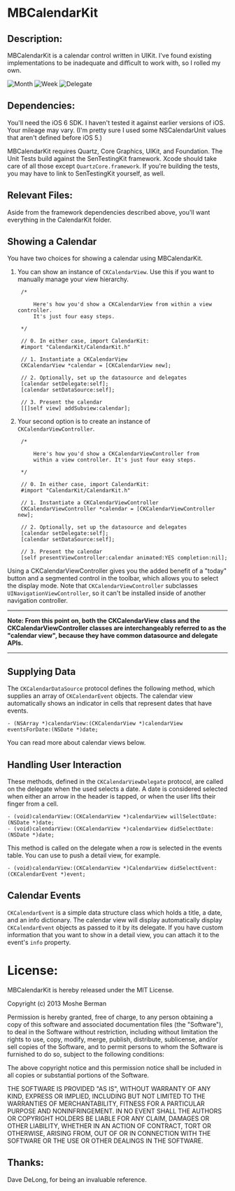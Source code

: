 MBCalendarKit
================

Description:
------------

MBCalendarKit is a calendar control written in UIKit. I've found existing implementations to be inadequate and difficult to work with, so I rolled my own.

![Month](./screens/month.png "Month View")
![Week](./screens/week.png "Week View")
![Delegate](./screens/day.png "Day View")

Dependencies:
-------------

You'll need the iOS 6 SDK. I haven't tested it against earlier versions of iOS. Your mileage may vary. (I'm pretty sure I used some NSCalendarUnit values that aren't defined before iOS 5.)

MBCalendarKit requires Quartz, Core Graphics, UIKit, and Foundation. The Unit Tests build against the SenTestingKit framework. Xcode should take care of all those except `QuartzCore.framework`. If you're building the tests, you may have to link to SenTestingKit yourself, as well.

Relevant Files:
---------------

Aside from the framework dependencies described above, you'll want everything in the CalendarKit folder. 


Showing a Calendar
--------------------------------------

You have two choices for showing a calendar using MBCalendarKit. 

1. You can show an instance of `CKCalendarView`. Use this if you want to manually manage your view hierarchy.


        /* 
		
			Here's how you'd show a CKCalendarView from within a view controller. 
			It's just four easy steps.
			
		*/
		
    	// 0. In either case, import CalendarKit:
    	#import "CalendarKit/CalendarKit.h"
    	
 		// 1. Instantiate a CKCalendarView
 		CKCalendarView *calendar = [CKCalendarView new];
 		
 		// 2. Optionally, set up the datasource and delegates
 		[calendar setDelegate:self];
 		[calendar setDataSource:self];
 		
		// 3. Present the calendar 
		[[]self view] addSubview:calendar];


2. Your second option is to create an instance of `CKCalendarViewController`.
	
	
		/* 
		
			Here's how you'd show a CKCalendarViewController from 
			within a view controller. It's just four easy steps.
			
		*/
		
    	// 0. In either case, import CalendarKit:
    	#import "CalendarKit/CalendarKit.h"
    	
 		// 1. Instantiate a CKCalendarViewController
 		CKCalendarViewController *calendar = [CKCalendarViewController new];
 		
 		// 2. Optionally, set up the datasource and delegates
 		[calendar setDelegate:self];
 		[calendar setDataSource:self];
 		
		// 3. Present the calendar 
		[self presentViewController:calendar animated:YES completion:nil];
		
		
Using a CKCalendarViewController gives you the added benefit of a "today" button and a segmented control in the toolbar, which allows you to select the display mode. Note that `CKCalendarViewController` subclasses `UINavigationViewController`, so it can't be installed inside of another navigation controller. 

---

**Note: From this point on, both the CKCalendarView class and the CKCalendarViewController classes are interchangeably referred to as the "calendar view", because they have common datasource and delegate APIs.** 

---



Supplying Data
-------------------------

The `CKCalendarDataSource` protocol defines the following method, which supplies an array of `CKCalendarEvent` objects. The calendar view automatically shows an indicator in cells that represent dates that have events. 

    - (NSArray *)calendarView:(CKCalendarView *)calendarView eventsForDate:(NSDate *)date;
    
You can read more about calendar views below.
		
		
Handling User Interaction
-------------------------

These methods, defined in the `CKCalendarViewDelegate` protocol, are called on the delegate when the used selects a date. A date is considered selected when either an arrow in the header is tapped, or when the user lifts their finger from a cell.

    - (void)calendarView:(CKCalendarView *)calendarView willSelectDate:(NSDate *)date;
    - (void)calendarView:(CKCalendarView *)calendarView didSelectDate:(NSDate *)date;
    
This method is called on the delegate when a row is selected in the events table. You can use to push a detail view, for example.

    - (void)calendarView:(CKCalendarView *)CalendarView didSelectEvent:(CKCalendarEvent *)event;
    
    
Calendar Events
----------------
`CKCalendarEvent` is a simple data structure class which holds a title, a date, and an info dictionary. The calendar view will display automatically display `CKCalendarEvent` objects as passed to it by its delegate. If you have custom information that you want to show in a detail view, you can attach it to the event's `info` property.	


License:
========

MBCalendarKit is hereby released under the MIT License. 

Copyright (c) 2013 Moshe Berman

Permission is hereby granted, free of charge, to any person obtaining a copy of this software and associated documentation files (the "Software"), to deal in the Software without restriction, including without limitation the rights to use, copy, modify, merge, publish, distribute, sublicense, and/or sell copies of the Software, and to permit persons to whom the Software is furnished to do so, subject to the following conditions:

The above copyright notice and this permission notice shall be included in all copies or substantial portions of the Software.

THE SOFTWARE IS PROVIDED "AS IS", WITHOUT WARRANTY OF ANY KIND, EXPRESS OR IMPLIED, INCLUDING BUT NOT LIMITED TO THE WARRANTIES OF MERCHANTABILITY, FITNESS FOR A PARTICULAR PURPOSE AND NONINFRINGEMENT. IN NO EVENT SHALL THE AUTHORS OR COPYRIGHT HOLDERS BE LIABLE FOR ANY CLAIM, DAMAGES OR OTHER LIABILITY, WHETHER IN AN ACTION OF CONTRACT, TORT OR OTHERWISE, ARISING FROM, OUT OF OR IN CONNECTION WITH THE SOFTWARE OR THE USE OR OTHER DEALINGS IN THE SOFTWARE.


Thanks:
-------
Dave DeLong, for being an invaluable reference.